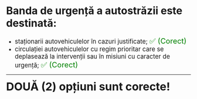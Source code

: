 # Banda de urgență a autostrăzii este destinată:

- <span style="font-size: larger;">staționarii autovehiculelor în cazuri justificate; <span style="color: green; font-size: larger;">✅ (Corect)</span></span>
- <span style="font-size: larger;">circulației autovehiculelor cu regim prioritar care se deplasează la intervenții sau în misiuni cu caracter de urgență; <span style="color: green; font-size: larger;">✅ (Corect)</span></span>

---

<span style="font-size: 30px; font-weight: bold;">**DOUĂ (2) opțiuni sunt corecte!**</span>
